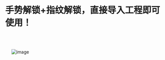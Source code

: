# 手势解锁+指纹解锁，直接导入工程即可使用！ 
</br>    

      ![image](https://github.com/jianghao562/JHLockDemo/gestureLock.gif)
